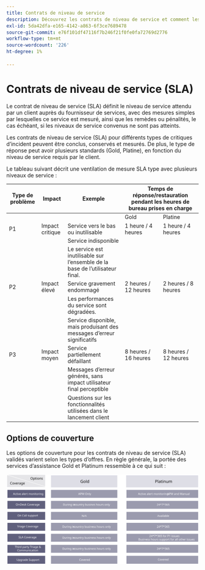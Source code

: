 ```yaml
---
title: Contrats de niveau de service
description: Découvrez les contrats de niveau de service et comment les utiliser pour prendre en charge votre mise en oeuvre Adobe Commerce.
exl-id: 5da42dfa-e165-4142-a863-6f3ce7689478
source-git-commit: e76f101df47116f7b246f21f0fe0fa72769d2776
workflow-type: tm+mt
source-wordcount: '226'
ht-degree: 1%

---
```


# Contrats de niveau de service (SLA)

Le contrat de niveau de service (SLA) définit le niveau de service attendu par un client auprès du fournisseur de services, avec des mesures simples par lesquelles ce service est mesuré, ainsi que les remèdes ou pénalités, le cas échéant, si les niveaux de service convenus ne sont pas atteints.

Les contrats de niveau de service (SLA) pour différents types de critiques d’incident peuvent être conclus, conservés et mesurés. De plus, le type de réponse peut avoir plusieurs standards (Gold, Platine), en fonction du niveau de service requis par le client.

Le tableau suivant décrit une ventilation de mesure SLA type avec plusieurs niveaux de service :

<table>
<thead>
  <tr>
    <th>Type de problème</th>
    <th>Impact</th>
    <th>Exemple</th>
    <th colspan="2">Temps de réponse/restauration pendant les heures de bureau prises en charge</th>
  </tr>
</thead>
<tbody>
  <tr>
    <td colspan="3"></td>
    <td>Gold</td>
    <td>Platine</td>
  </tr>
  <tr>
    <td>P1</td>
    <td>Impact critique</td>
    <td>Service vers le bas ou inutilisable</td>
    <td>1 heure / 4 heures</td>
    <td>1 heure / 4 heures</td>
  </tr>
  <tr>
    <td></td>
    <td></td>
    <td>Service indisponible</td>
    <td></td>
    <td></td>
  </tr>
  <tr>
    <td></td>
    <td></td>
    <td>Le service est inutilisable sur l’ensemble de la base de l’utilisateur final.</td>
    <td></td>
    <td></td>
  </tr>
  <tr>
    <td>P2</td>
    <td>Impact élevé</td>
    <td>Service gravement endommagé</td>
    <td>2 heures / 12 heures</td>
    <td>2 heures / 8 heures</td>
  </tr>
  <tr>
    <td></td>
    <td></td>
    <td>Les performances du service sont dégradées.</td>
    <td></td>
    <td></td>
  </tr>
  <tr>
    <td></td>
    <td></td>
    <td>Service disponible, mais produisant des messages d’erreur significatifs</td>
    <td></td>
    <td></td>
  </tr>
  <tr>
    <td>P3</td>
    <td>Impact moyen</td>
    <td>Service partiellement défaillant</td>
    <td>8 heures / 16 heures</td>
    <td>8 heures / 12 heures</td>
  </tr>
  <tr>
    <td></td>
    <td></td>
    <td>Messages d’erreur générés, sans impact utilisateur final perceptible</td>
    <td></td>
    <td></td>
  </tr>
  <tr>
    <td></td>
    <td></td>
    <td>Questions sur les fonctionnalités utilisées dans le lancement client</td>
    <td></td>
    <td></td>
  </tr>
</tbody>
</table>

## Options de couverture

Les options de couverture pour les contrats de niveau de service (SLA) validés varient selon les types d’offres. En règle générale, la portée des services d’assistance Gold et Platinum ressemble à ce qui suit :

![Infos montrant les options de couverture SLA](../../assets/playbooks/sla-coverage-options.svg)
